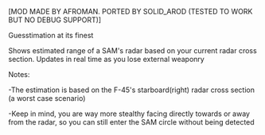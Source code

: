 [MOD MADE BY AFROMAN. PORTED BY SOLID_AROD (TESTED TO WORK BUT NO DEBUG SUPPORT)]

Guesstimation at its finest

Shows estimated range of a SAM's radar based on your current radar cross section. Updates in real time as you lose external weaponry

Notes:

-The estimation is based on the F-45's starboard(right) radar cross section (a worst case scenario)

-Keep in mind, you are way more stealthy facing directly towards or away from the radar, so you can still enter the SAM circle without being detected
